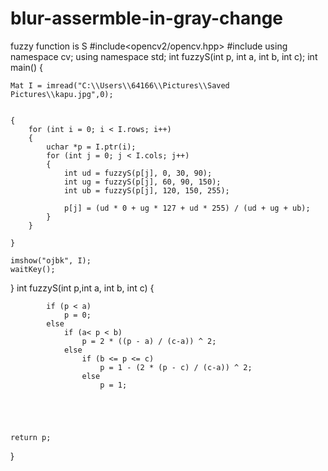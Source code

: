# blur-assermble-in-gray-change
fuzzy function is S
#include<opencv2/opencv.hpp>
#include<iostream>
using namespace cv;
using namespace std;
int fuzzyS(int p, int a, int b, int c);
int main()
{
	
	Mat I = imread("C:\\Users\\64166\\Pictures\\Saved Pictures\\kapu.jpg",0);
	
	
	{
		for (int i = 0; i < I.rows; i++)
		{
			uchar *p = I.ptr(i);
			for (int j = 0; j < I.cols; j++)
			{
				int ud = fuzzyS(p[j], 0, 30, 90);
				int ug = fuzzyS(p[j], 60, 90, 150);
				int ub = fuzzyS(p[j], 120, 150, 255);

				p[j] = (ud * 0 + ug * 127 + ud * 255) / (ud + ug + ub);
			}
		}

	}
	
	imshow("ojbk", I);
	waitKey();

}
int fuzzyS(int p,int a, int b, int c)
{
	
			if (p < a)
				p = 0;
			else
				if (a< p < b)
					p = 2 * ((p - a) / (c-a)) ^ 2;
				else
					if (b <= p <= c)
						p = 1 - (2 * (p - c) / (c-a)) ^ 2;
					else
						p = 1;


		

	
	return p;

}
